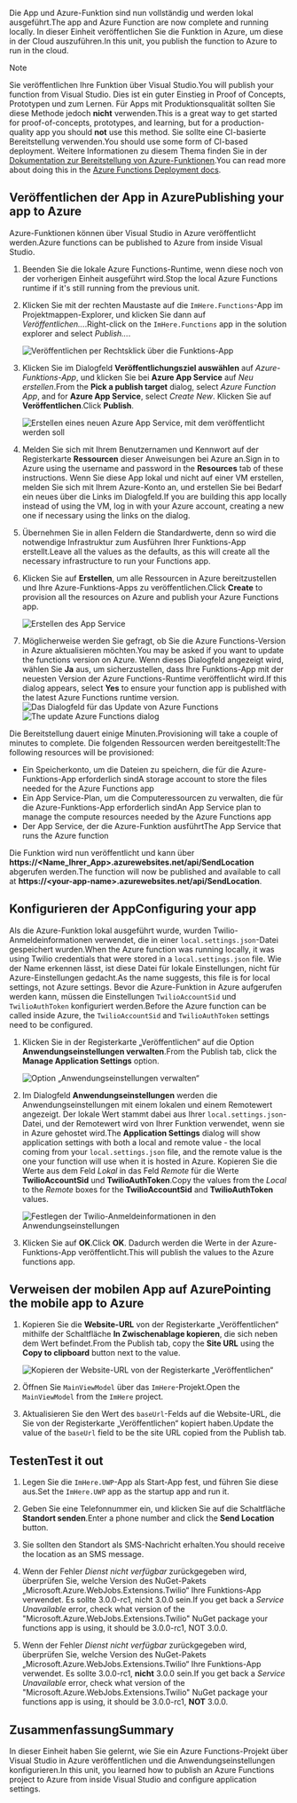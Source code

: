 <span data-ttu-id="85026-101">Die App und Azure-Funktion sind nun vollständig und werden lokal ausgeführt.</span><span class="sxs-lookup"><span data-stu-id="85026-101">The app and Azure Function are now complete and running locally.</span></span> <span data-ttu-id="85026-102">In dieser Einheit veröffentlichen Sie die Funktion in Azure, um diese in der Cloud auszuführen.</span><span class="sxs-lookup"><span data-stu-id="85026-102">In this unit, you publish the function to Azure to run in the cloud.</span></span>

> [!Note]
> <span data-ttu-id="85026-103">Sie veröffentlichen Ihre Funktion über Visual Studio.</span><span class="sxs-lookup"><span data-stu-id="85026-103">You will publish your function from Visual Studio.</span></span> <span data-ttu-id="85026-104">Dies ist ein guter Einstieg in Proof of Concepts, Prototypen und zum Lernen. Für Apps mit Produktionsqualität sollten Sie diese Methode jedoch **nicht** verwenden.</span><span class="sxs-lookup"><span data-stu-id="85026-104">This is a great way to get started for proof-of-concepts, prototypes, and learning, but for a production-quality app you should **not** use this method.</span></span> <span data-ttu-id="85026-105">Sie sollte eine CI-basierte Bereitstellung verwenden.</span><span class="sxs-lookup"><span data-stu-id="85026-105">You should use some form of CI-based deployment.</span></span> <span data-ttu-id="85026-106">Weitere Informationen zu diesem Thema finden Sie in der [Dokumentation zur Bereitstellung von Azure-Funktionen](https://docs.microsoft.com/azure/azure-functions/functions-continuous-deployment?azure-portal=true).</span><span class="sxs-lookup"><span data-stu-id="85026-106">You can read more about doing this in the [Azure Functions Deployment docs](https://docs.microsoft.com/azure/azure-functions/functions-continuous-deployment?azure-portal=true).</span></span>

## <a name="publishing-your-app-to-azure"></a><span data-ttu-id="85026-107">Veröffentlichen der App in Azure</span><span class="sxs-lookup"><span data-stu-id="85026-107">Publishing your app to Azure</span></span>

<span data-ttu-id="85026-108">Azure-Funktionen können über Visual Studio in Azure veröffentlicht werden.</span><span class="sxs-lookup"><span data-stu-id="85026-108">Azure functions can be published to Azure from inside Visual Studio.</span></span>

1. <span data-ttu-id="85026-109">Beenden Sie die lokale Azure Functions-Runtime, wenn diese noch von der vorherigen Einheit ausgeführt wird.</span><span class="sxs-lookup"><span data-stu-id="85026-109">Stop the local Azure Functions runtime if it's still running from the previous unit.</span></span>

1. <span data-ttu-id="85026-110">Klicken Sie mit der rechten Maustaste auf die `ImHere.Functions`-App im Projektmappen-Explorer, und klicken Sie dann auf *Veröffentlichen...*.</span><span class="sxs-lookup"><span data-stu-id="85026-110">Right-click on the `ImHere.Functions` app in the solution explorer and select *Publish...*.</span></span>

    ![Veröffentlichen per Rechtsklick über die Funktions-App](../media/8-right-click-publish.png)

1. <span data-ttu-id="85026-112">Klicken Sie im Dialogfeld **Veröffentlichungsziel auswählen** auf *Azure-Funktions-App*, und klicken Sie bei **Azure App Service** auf *Neu erstellen*.</span><span class="sxs-lookup"><span data-stu-id="85026-112">From the **Pick a publish target** dialog, select *Azure Function App*, and for **Azure App Service**, select *Create New*.</span></span> <span data-ttu-id="85026-113">Klicken Sie auf **Veröffentlichen**.</span><span class="sxs-lookup"><span data-stu-id="85026-113">Click **Publish**.</span></span>

    ![Erstellen eines neuen Azure App Service, mit dem veröffentlicht werden soll](../media/8-pick-publish-target.png)

1. <span data-ttu-id="85026-115">Melden Sie sich mit Ihrem Benutzernamen und Kennwort auf der Registerkarte **Ressourcen** dieser Anweisungen bei Azure an.</span><span class="sxs-lookup"><span data-stu-id="85026-115">Sign in to Azure using the username and password in the **Resources** tab of these instructions.</span></span> <span data-ttu-id="85026-116">Wenn Sie diese App lokal und nicht auf einer VM erstellen, melden Sie sich mit Ihrem Azure-Konto an, und erstellen Sie bei Bedarf ein neues über die Links im Dialogfeld.</span><span class="sxs-lookup"><span data-stu-id="85026-116">If you are building this app locally instead of using the VM, log in with your Azure account, creating a new one if necessary using the links on the dialog.</span></span>

1. <span data-ttu-id="85026-117">Übernehmen Sie in allen Feldern die Standardwerte, denn so wird die notwendige Infrastruktur zum Ausführen Ihrer Funktions-App erstellt.</span><span class="sxs-lookup"><span data-stu-id="85026-117">Leave all the values as the defaults, as this will create all the necessary infrastructure to run your Functions app.</span></span>

1. <span data-ttu-id="85026-118">Klicken Sie auf **Erstellen**, um alle Ressourcen in Azure bereitzustellen und Ihre Azure-Funktions-Apps zu veröffentlichen.</span><span class="sxs-lookup"><span data-stu-id="85026-118">Click **Create** to provision all the resources on Azure and publish your Azure Functions app.</span></span>

    ![Erstellen des App Service](../media/8-create-app-service.png)

1. <span data-ttu-id="85026-120">Möglicherweise werden Sie gefragt, ob Sie die Azure Functions-Version in Azure aktualisieren möchten.</span><span class="sxs-lookup"><span data-stu-id="85026-120">You may be asked if you want to update the functions version on Azure.</span></span> <span data-ttu-id="85026-121">Wenn dieses Dialogfeld angezeigt wird, wählen Sie **Ja** aus, um sicherzustellen, dass Ihre Funktions-App mit der neuesten Version der Azure Functions-Runtime veröffentlicht wird.</span><span class="sxs-lookup"><span data-stu-id="85026-121">If this dialog appears, select **Yes** to ensure your function app is published with the latest Azure Functions runtime version.</span></span>
    <span data-ttu-id="85026-122">![Das Dialogfeld für das Update von Azure Functions](../media/8-update-functions-on-azure.png)</span><span class="sxs-lookup"><span data-stu-id="85026-122">![The update Azure Functions dialog](../media/8-update-functions-on-azure.png)</span></span>

<span data-ttu-id="85026-123">Die Bereitstellung dauert einige Minuten.</span><span class="sxs-lookup"><span data-stu-id="85026-123">Provisioning will take a couple of minutes to complete.</span></span> <span data-ttu-id="85026-124">Die folgenden Ressourcen werden bereitgestellt:</span><span class="sxs-lookup"><span data-stu-id="85026-124">The following resources will be provisioned:</span></span>

- <span data-ttu-id="85026-125">Ein Speicherkonto, um die Dateien zu speichern, die für die Azure-Funktions-App erforderlich sind</span><span class="sxs-lookup"><span data-stu-id="85026-125">A storage account to store the files needed for the Azure Functions app</span></span>
- <span data-ttu-id="85026-126">Ein App Service-Plan, um die Computeressourcen zu verwalten, die für die Azure-Funktions-App erforderlich sind</span><span class="sxs-lookup"><span data-stu-id="85026-126">An App Service plan to manage the compute resources needed by the Azure Functions app</span></span>
- <span data-ttu-id="85026-127">Der App Service, der die Azure-Funktion ausführt</span><span class="sxs-lookup"><span data-stu-id="85026-127">The App Service that runs the Azure function</span></span>

<span data-ttu-id="85026-128">Die Funktion wird nun veröffentlicht und kann über **https://\<Name_Ihrer_App\>.azurewebsites.net/api/SendLocation** abgerufen werden.</span><span class="sxs-lookup"><span data-stu-id="85026-128">The function will now be published and available to call at **https://\<your-app-name\>.azurewebsites.net/api/SendLocation**.</span></span>

## <a name="configuring-your-app"></a><span data-ttu-id="85026-129">Konfigurieren der App</span><span class="sxs-lookup"><span data-stu-id="85026-129">Configuring your app</span></span>

<span data-ttu-id="85026-130">Als die Azure-Funktion lokal ausgeführt wurde, wurden Twilio-Anmeldeinformationen verwendet, die in einer `local.settings.json`-Datei gespeichert wurden.</span><span class="sxs-lookup"><span data-stu-id="85026-130">When the Azure function was running locally, it was using Twilio credentials that were stored in a `local.settings.json` file.</span></span> <span data-ttu-id="85026-131">Wie der Name erkennen lässt, ist diese Datei für lokale Einstellungen, nicht für Azure-Einstellungen gedacht.</span><span class="sxs-lookup"><span data-stu-id="85026-131">As the name suggests, this file is for local settings, not Azure settings.</span></span> <span data-ttu-id="85026-132">Bevor die Azure-Funktion in Azure aufgerufen werden kann, müssen die Einstellungen `TwilioAccountSid` und `TwilioAuthToken` konfiguriert werden.</span><span class="sxs-lookup"><span data-stu-id="85026-132">Before the Azure function can be called inside Azure, the `TwilioAccountSid` and `TwilioAuthToken` settings need to be configured.</span></span>

1. <span data-ttu-id="85026-133">Klicken Sie in der Registerkarte „Veröffentlichen“ auf die Option **Anwendungseinstellungen verwalten**.</span><span class="sxs-lookup"><span data-stu-id="85026-133">From the Publish tab, click the **Manage Application Settings** option.</span></span>

    ![Option „Anwendungseinstellungen verwalten“](../media/8-application-settings-option.png)

1. <span data-ttu-id="85026-135">Im Dialogfeld **Anwendungseinstellungen** werden die Anwendungseinstellungen mit einem lokalen und einem Remotewert angezeigt. Der lokale Wert stammt dabei aus Ihrer `local.settings.json`-Datei, und der Remotewert wird von Ihrer Funktion verwendet, wenn sie in Azure gehostet wird.</span><span class="sxs-lookup"><span data-stu-id="85026-135">The **Application Settings** dialog will show application settings with both a local and remote value - the local coming from your `local.settings.json` file, and the remote value is the one your function will use when it is hosted in Azure.</span></span> <span data-ttu-id="85026-136">Kopieren Sie die Werte aus dem Feld *Lokal* in das Feld *Remote* für die Werte **TwilioAccountSid** und **TwilioAuthToken**.</span><span class="sxs-lookup"><span data-stu-id="85026-136">Copy the values from the *Local* to the *Remote* boxes for the **TwilioAccountSid** and **TwilioAuthToken** values.</span></span>

    ![Festlegen der Twilio-Anmeldeinformationen in den Anwendungseinstellungen](../media/8-set-creds-in-app-settings.png)

1. <span data-ttu-id="85026-138">Klicken Sie auf **OK**.</span><span class="sxs-lookup"><span data-stu-id="85026-138">Click **OK**.</span></span> <span data-ttu-id="85026-139">Dadurch werden die Werte in der Azure-Funktions-App veröffentlicht.</span><span class="sxs-lookup"><span data-stu-id="85026-139">This will publish the values to the Azure functions app.</span></span>

## <a name="pointing-the-mobile-app-to-azure"></a><span data-ttu-id="85026-140">Verweisen der mobilen App auf Azure</span><span class="sxs-lookup"><span data-stu-id="85026-140">Pointing the mobile app to Azure</span></span>

1. <span data-ttu-id="85026-141">Kopieren Sie die **Website-URL** von der Registerkarte „Veröffentlichen“ mithilfe der Schaltfläche **In Zwischenablage kopieren**, die sich neben dem Wert befindet.</span><span class="sxs-lookup"><span data-stu-id="85026-141">From the Publish tab, copy the **Site URL** using the **Copy to clipboard** button next to the value.</span></span>

    ![Kopieren der Website-URL von der Registerkarte „Veröffentlichen“](../media/8-copy-site-url.png)

1. <span data-ttu-id="85026-143">Öffnen Sie `MainViewModel` über das `ImHere`-Projekt.</span><span class="sxs-lookup"><span data-stu-id="85026-143">Open the `MainViewModel` from the `ImHere` project.</span></span>

1. <span data-ttu-id="85026-144">Aktualisieren Sie den Wert des `baseUrl`-Felds auf die Website-URL, die Sie von der Registerkarte „Veröffentlichen“ kopiert haben.</span><span class="sxs-lookup"><span data-stu-id="85026-144">Update the value of the `baseUrl` field to be the site URL copied from the Publish tab.</span></span>

## <a name="test-it-out"></a><span data-ttu-id="85026-145">Testen</span><span class="sxs-lookup"><span data-stu-id="85026-145">Test it out</span></span>

1. <span data-ttu-id="85026-146">Legen Sie die `ImHere.UWP`-App als Start-App fest, und führen Sie diese aus.</span><span class="sxs-lookup"><span data-stu-id="85026-146">Set the `ImHere.UWP` app as the startup app and run it.</span></span>

1. <span data-ttu-id="85026-147">Geben Sie eine Telefonnummer ein, und klicken Sie auf die Schaltfläche **Standort senden**.</span><span class="sxs-lookup"><span data-stu-id="85026-147">Enter a phone number and click the **Send Location** button.</span></span>

1. <span data-ttu-id="85026-148">Sie sollten den Standort als SMS-Nachricht erhalten.</span><span class="sxs-lookup"><span data-stu-id="85026-148">You should receive the location as an SMS message.</span></span>

1. <span data-ttu-id="85026-149">Wenn der Fehler *Dienst nicht verfügbar* zurückgegeben wird, überprüfen Sie, welche Version des NuGet-Pakets „Microsoft.Azure.WebJobs.Extensions.Twilio“ Ihre Funktions-App verwendet. Es sollte 3.0.0-rc1, nicht 3.0.0 sein.</span><span class="sxs-lookup"><span data-stu-id="85026-149">If you get back a *Service Unavailable* error, check what version of the "Microsoft.Azure.WebJobs.Extensions.Twilio" NuGet package your functions app is using, it should be 3.0.0-rc1, NOT 3.0.0.</span></span>
1. <span data-ttu-id="85026-150">Wenn der Fehler *Dienst nicht verfügbar* zurückgegeben wird, überprüfen Sie, welche Version des NuGet-Pakets „Microsoft.Azure.WebJobs.Extensions.Twilio“ Ihre Funktions-App verwendet. Es sollte 3.0.0-rc1, **nicht** 3.0.0 sein.</span><span class="sxs-lookup"><span data-stu-id="85026-150">If you get back a *Service Unavailable* error, check what version of the "Microsoft.Azure.WebJobs.Extensions.Twilio" NuGet package your functions app is using, it should be 3.0.0-rc1, **NOT** 3.0.0.</span></span>

## <a name="summary"></a><span data-ttu-id="85026-151">Zusammenfassung</span><span class="sxs-lookup"><span data-stu-id="85026-151">Summary</span></span>

<span data-ttu-id="85026-152">In dieser Einheit haben Sie gelernt, wie Sie ein Azure Functions-Projekt über Visual Studio in Azure veröffentlichen und die Anwendungseinstellungen konfigurieren.</span><span class="sxs-lookup"><span data-stu-id="85026-152">In this unit, you learned how to publish an Azure Functions project to Azure from inside Visual Studio and configure application settings.</span></span>